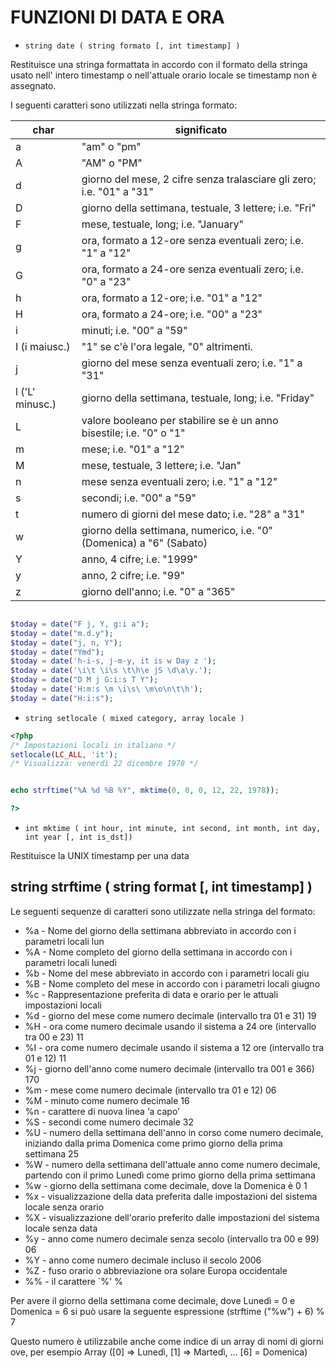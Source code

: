# FUNZIONI DI DATA E ORA

* `string date ( string formato [, int timestamp] )`

Restituisce una stringa formattata in accordo con il formato della stringa usato nell' intero
timestamp o nell'attuale orario locale se timestamp non è assegnato.

I seguenti caratteri sono utilizzati nella stringa formato:

char|significato
---|---
a|"am" o "pm"
A|"AM" o "PM"
d|giorno del mese, 2 cifre senza tralasciare gli zero; i.e. "01" a "31"
D|giorno della settimana, testuale, 3 lettere; i.e. "Fri"
F|mese, testuale, long; i.e. "January"
g|ora, formato a 12-ore senza eventuali zero; i.e. "1" a "12"
G|ora, formato a 24-ore senza eventuali zero; i.e. "0" a "23"
h|ora, formato a 12-ore; i.e. "01" a "12"
H|ora, formato a 24-ore; i.e. "00" a "23"
i|minuti; i.e. "00" a "59"
I (i maiusc.)|"1" se c'è l'ora legale, "0" altrimenti.
j|giorno del mese senza eventuali zero; i.e. "1" a "31"
l ('L' minusc.)|giorno della settimana, testuale, long; i.e. "Friday"
L|valore booleano per stabilire se è un anno bisestile; i.e. "0" o "1"
m|mese; i.e. "01" a "12"
M|mese, testuale, 3 lettere; i.e. "Jan"
n|mese senza eventuali zero; i.e. "1" a "12"
s|secondi; i.e. "00" a "59"
t|numero di giorni del mese dato; i.e. "28" a "31"
w|giorno della settimana, numerico, i.e. "0" (Domenica) a "6" (Sabato)
Y|anno, 4 cifre; i.e. "1999"
y|anno, 2 cifre; i.e. "99"
z|giorno dell'anno; i.e. "0" a "365"

```php

$today = date("F j, Y, g:i a");
$today = date("m.d.y");
$today = date("j, n, Y");
$today = date("Ymd");
$today = date('h-i-s, j-m-y, it is w Day z ');
$today = date('\i\t \i\s \t\h\e jS \d\a\y.');
$today = date("D M j G:i:s T Y");
$today = date('H:m:s \m \i\s\ \m\o\n\t\h');
$today = date("H:i:s");

```

* `string setlocale ( mixed category, array locale )`

```php
<?php
/* Impostazioni locali in italiano */
setlocale(LC_ALL, 'it');
/* Visualizza: venerdì 22 dicembre 1978 */


echo strftime("%A %d %B %Y", mktime(0, 0, 0, 12, 22, 1978)); 

?>

```


* `int mktime ( int hour, int minute, int second, int month, int day, int year [, int is_dst])`

Restituisce la UNIX timestamp per una data

## string strftime ( string format [, int timestamp] )
Le seguenti sequenze di caratteri sono utilizzate nella stringa del formato:
* %a - Nome del giorno della settimana abbreviato in accordo con i parametri locali lun
* %A - Nome completo del giorno della settimana in accordo con i parametri locali lunedì
* %b - Nome del mese abbreviato in accordo con i parametri locali giu
* %B - Nome completo del mese in accordo con i parametri locali giugno
* %c - Rappresentazione preferita di data e orario per le attuali impostazioni locali
* %d - giorno del mese come numero decimale (intervallo tra 01 e 31) 19
* %H - ora come numero decimale usando il sistema a 24 ore (intervallo tra 00 e 23) 11
* %I - ora come numero decimale usando il sistema a 12 ore (intervallo tra 01 e 12) 11
* %j - giorno dell'anno come numero decimale (intervallo tra 001 e 366) 170
* %m - mese come numero decimale (intervallo tra 01 e 12) 06
* %M - minuto come numero decimale 16
* %n - carattere di nuova linea ‘a capo’
* %S - secondi come numero decimale 32
* %U - numero della settimana dell'anno in corso come numero decimale, iniziando dalla
    prima Domenica come primo giorno della prima settimana 25
* %W - numero della settimana dell'attuale anno come numero decimale, partendo con il
    primo Lunedì come primo giorno della prima settimana 
* %w - giorno della settimana come decimale, dove la Domenica è 0 1
* %x - visualizzazione della data preferita dalle impostazioni del sistema locale senza orario
* %X - visualizzazione dell'orario preferito dalle impostazioni del sistema locale senza data
* %y - anno come numero decimale senza secolo (intervallo tra 00 e 99) 06
* %Y - anno come numero decimale incluso il secolo 2006
* %Z - fuso orario o abbreviazione ora solare Europa occidentale
*  %% - il carattere `%' %

Per avere il giorno della settimana come decimale, dove Lunedì = 0 e Domenica = 6 si può usare la
seguente espressione (strftime ("%w") + 6) % 7

Questo numero è utilizzabile anche come indice di un array di nomi di giorni ove, per esempio
Array ([0] => Lunedì, [1] => Martedì, … [6] = Domenica)
